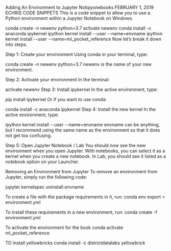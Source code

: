 Adding An Environment to Jupyter Notipyonebooks
FEBRUARY 1, 2019 ECHRIS CODE SNIPPETS
This is a code snippet to allow you to use a Python environment within a Jupyter Notebook on Windows.

conda create -n newenv python=3.7
activate newenv 
conda install -c anaconda ipykernel
ipython kernel install --user --name=envname
ipython kernet install --user --name=ml_pocket_reference
Now let’s break it down into steps.

Step 1: Create your environment
Using conda in your terminal, type:

conda create -n newenv python=3.7
newenv is the name of your new environment.

Step 2: Activate your environment
In the terminal:

activate newenv
Step 3: Install ipykernel
In the active environment, type:

pip install ipykernel
Or if you want to use conda:

conda install -c anaconda ipykernel
Step 4: Install the new kernel
In the active environment, type:

ipython kernel install --user --name=envname
envname can be anything, but I recommend using the same name as the environment so that it does not get too confusing.

Step 5: Open Jupyter Notebook / Lab
You should now see the new environment when you open Jupyter. With notebooks, you can select it as a kernel when you create a new notebook. In Lab, you should see it listed as a notebook option on your Launcher.

Removing an Environment from Jupyter
To remove an environment from Jupyter, simply run the following code:

jupyter kernelspec uninstall envname

To create a file with the package requirements in it, run:
conda env export > environment.yml

To install these requirements in a new environment, run:
conda create -f environment.yml


To activate the environment for the book
conda activate ml_pocket_reference


TO install yellowbricks
conda install -c districtdatalabs yellowbrick


